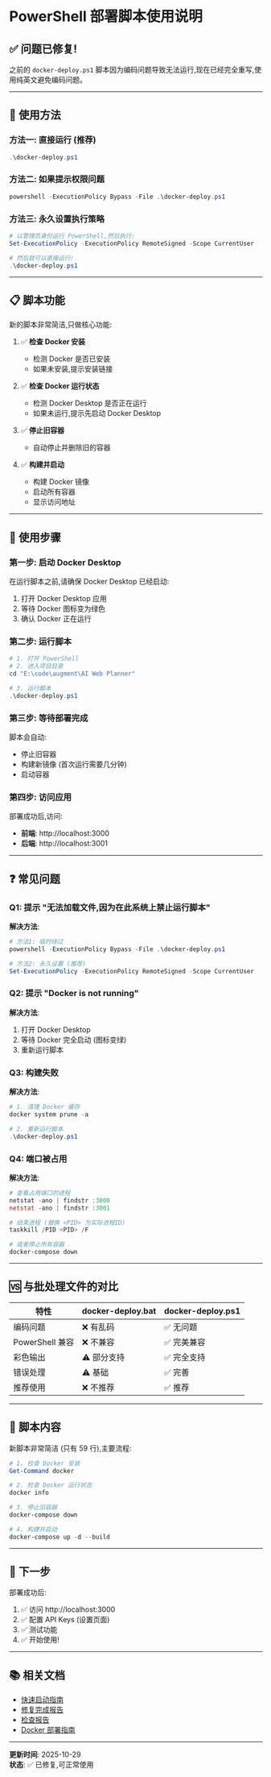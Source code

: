 # PowerShell 部署脚本使用说明

## ✅ 问题已修复!

之前的 `docker-deploy.ps1` 脚本因为编码问题导致无法运行,现在已经完全重写,使用纯英文避免编码问题。

---

## 🚀 使用方法

### 方法一: 直接运行 (推荐)

```powershell
.\docker-deploy.ps1
```

### 方法二: 如果提示权限问题

```powershell
powershell -ExecutionPolicy Bypass -File .\docker-deploy.ps1
```

### 方法三: 永久设置执行策略

```powershell
# 以管理员身份运行 PowerShell,然后执行:
Set-ExecutionPolicy -ExecutionPolicy RemoteSigned -Scope CurrentUser

# 然后就可以直接运行:
.\docker-deploy.ps1
```

---

## 📋 脚本功能

新的脚本非常简洁,只做核心功能:

1. ✅ **检查 Docker 安装**
   - 检测 Docker 是否已安装
   - 如果未安装,提示安装链接

2. ✅ **检查 Docker 运行状态**
   - 检测 Docker Desktop 是否正在运行
   - 如果未运行,提示先启动 Docker Desktop

3. ✅ **停止旧容器**
   - 自动停止并删除旧的容器

4. ✅ **构建并启动**
   - 构建 Docker 镜像
   - 启动所有容器
   - 显示访问地址

---

## 🔧 使用步骤

### 第一步: 启动 Docker Desktop

在运行脚本之前,请确保 Docker Desktop 已经启动:

1. 打开 Docker Desktop 应用
2. 等待 Docker 图标变为绿色
3. 确认 Docker 正在运行

### 第二步: 运行脚本

```powershell
# 1. 打开 PowerShell
# 2. 进入项目目录
cd "E:\code\augment\AI Web Planner"

# 3. 运行脚本
.\docker-deploy.ps1
```

### 第三步: 等待部署完成

脚本会自动:
- 停止旧容器
- 构建新镜像 (首次运行需要几分钟)
- 启动容器

### 第四步: 访问应用

部署成功后,访问:
- **前端**: http://localhost:3000
- **后端**: http://localhost:3001

---

## ❓ 常见问题

### Q1: 提示 "无法加载文件,因为在此系统上禁止运行脚本"

**解决方法**:
```powershell
# 方法1: 临时绕过
powershell -ExecutionPolicy Bypass -File .\docker-deploy.ps1

# 方法2: 永久设置 (推荐)
Set-ExecutionPolicy -ExecutionPolicy RemoteSigned -Scope CurrentUser
```

### Q2: 提示 "Docker is not running"

**解决方法**:
1. 打开 Docker Desktop
2. 等待 Docker 完全启动 (图标变绿)
3. 重新运行脚本

### Q3: 构建失败

**解决方法**:
```powershell
# 1. 清理 Docker 缓存
docker system prune -a

# 2. 重新运行脚本
.\docker-deploy.ps1
```

### Q4: 端口被占用

**解决方法**:
```powershell
# 查看占用端口的进程
netstat -ano | findstr :3000
netstat -ano | findstr :3001

# 结束进程 (替换 <PID> 为实际进程ID)
taskkill /PID <PID> /F

# 或者停止所有容器
docker-compose down
```

---

## 🆚 与批处理文件的对比

| 特性 | docker-deploy.bat | docker-deploy.ps1 |
|------|-------------------|-------------------|
| 编码问题 | ❌ 有乱码 | ✅ 无问题 |
| PowerShell 兼容 | ❌ 不兼容 | ✅ 完美兼容 |
| 彩色输出 | ⚠️ 部分支持 | ✅ 完全支持 |
| 错误处理 | ⚠️ 基础 | ✅ 完善 |
| 推荐使用 | ❌ 不推荐 | ✅ 推荐 |

---

## 📝 脚本内容

新脚本非常简洁 (只有 59 行),主要流程:

```powershell
# 1. 检查 Docker 安装
Get-Command docker

# 2. 检查 Docker 运行状态
docker info

# 3. 停止旧容器
docker-compose down

# 4. 构建并启动
docker-compose up -d --build
```

---

## 🎯 下一步

部署成功后:

1. ✅ 访问 http://localhost:3000
2. ✅ 配置 API Keys (设置页面)
3. ✅ 测试功能
4. ✅ 开始使用!

---

## 📚 相关文档

- [快速启动指南](QUICK_START.md)
- [修复完成报告](修复完成报告.md)
- [检查报告](检查报告_2025-10-29.md)
- [Docker 部署指南](docs/DOCKER_DEPLOYMENT.md)

---

**更新时间**: 2025-10-29  
**状态**: ✅ 已修复,可正常使用

